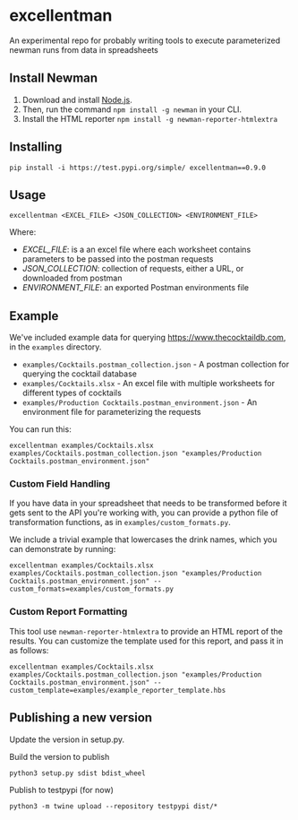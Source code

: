 # excellentman
An experimental repo for probably writing tools to execute parameterized newman runs from data in spreadsheets

## Install Newman

1. Download and install [Node.js](https://nodejs.org/en/download/current/).
2. Then, run the command `npm install -g newman` in your CLI.
3. Install the HTML reporter `npm install -g newman-reporter-htmlextra`

## Installing

`pip install -i https://test.pypi.org/simple/ excellentman==0.9.0`

## Usage

`excellentman <EXCEL_FILE> <JSON_COLLECTION> <ENVIRONMENT_FILE>`

Where:
 - *EXCEL_FILE*: is a an excel file where each worksheet contains parameters to be passed into the postman requests
 - *JSON_COLLECTION*: collection of requests, either a URL, or downloaded from postman
 - *ENVIRONMENT_FILE*: an exported Postman environments file

## Example

We've included example data for querying https://www.thecocktaildb.com, in the `examples` directory.

 - `examples/Cocktails.postman_collection.json` - A postman collection for querying the cocktail database
 - `examples/Cocktails.xlsx` - An excel file with multiple worksheets for different types of cocktails
 - `examples/Production Cocktails.postman_environment.json` - An environment file for parameterizing the requests

You can run this:

`excellentman examples/Cocktails.xlsx examples/Cocktails.postman_collection.json "examples/Production Cocktails.postman_environment.json"`

### Custom Field Handling

If you have data in your spreadsheet that needs to be transformed before it gets sent to the API you're working with, you can provide a python file of transformation functions, as in `examples/custom_formats.py`.

We include a trivial example that lowercases the drink names, which you can demonstrate by running:

`excellentman examples/Cocktails.xlsx examples/Cocktails.postman_collection.json "examples/Production Cocktails.postman_environment.json" --custom_formats=examples/custom_formats.py`

### Custom Report Formatting

This tool use `newman-reporter-htmlextra` to provide an HTML report of the results. You can customize the template used for this report, and pass it in as follows:

`excellentman examples/Cocktails.xlsx examples/Cocktails.postman_collection.json "examples/Production Cocktails.postman_environment.json" --custom_template=examples/example_reporter_template.hbs`

## Publishing a new version

Update the version in setup.py.

Build the version to publish

`python3 setup.py sdist bdist_wheel`

Publish to testpypi (for now)

`python3 -m twine upload --repository testpypi dist/*`

